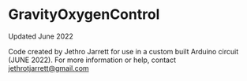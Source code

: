 # GravityOxygenControl
Updated June 2022

Code created by Jethro Jarrett for use in a custom built Arduino circuit (JUNE 2022). For more information or help, contact jethrotjarrett@gmail.com
